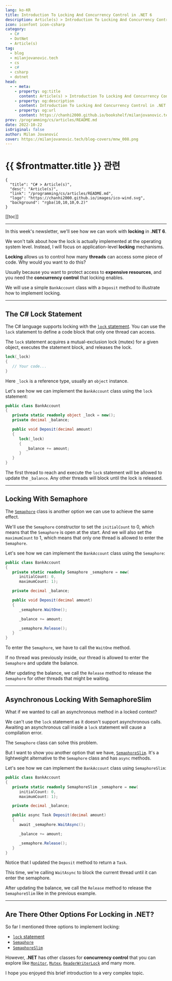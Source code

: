 ```yaml
---
lang: ko-KR
title: Introduction To Locking And Concurrency Control in .NET 6
description: Article(s) > Introduction To Locking And Concurrency Control in .NET 6
icon: iconfont icon-csharp
category: 
  - C#
  - DotNet
  - Article(s)
tag: 
  - blog
  - milanjovanovic.tech
  - cs
  - c#
  - csharp
  - dotnet
head:
  - - meta:
    - property: og:title
      content: Article(s) > Introduction To Locking And Concurrency Control in .NET 6
    - property: og:description
      content: Introduction To Locking And Concurrency Control in .NET 6
    - property: og:url
      content: https://chanhi2000.github.io/bookshelf/milanjovanovic.tech/introduction-to-locking-and-concurrency-control-in-dotnet-6.html
prev: /programming/cs/articles/README.md
date: 2022-10-22
isOriginal: false
author: Milan Jovanović
cover: https://milanjovanovic.tech/blog-covers/mnw_008.png
---
```


# {{ $frontmatter.title }} 관련

```component VPCard
{
  "title": "C# > Article(s)",
  "desc": "Article(s)",
  "link": "/programming/cs/articles/README.md",
  "logo": "https://chanhi2000.github.io/images/ico-wind.svg",
  "background": "rgba(10,10,10,0.2)"
}
```

[[toc]]

---

<SiteInfo
  name="Introduction To Locking And Concurrency Control in .NET 6"
  desc="In this week's newsletter, we'll see how we can work with locking in .NET 6. We won't talk about how the lock is actually implemented at the operating system level. We will focus on application-level locking mechanisms instead. Locking allows us to control how many threads can access some piece of code. Why would you want to do this?"
  url="https://milanjovanovic.tech/blog/introduction-to-locking-and-concurrency-control-in-dotnet-6/"
  logo="https://milanjovanovic.tech/profile_favicon.png"
  preview="https://milanjovanovic.tech/blog-covers/mnw_008.png"/>

In this week's newsletter, we'll see how we can work with **locking** in **.NET 6**.

We won't talk about how the lock is actually implemented at the operating system level. Instead, I will focus on application-level **locking** mechanisms.

**Locking** allows us to control how many **threads** can access some piece of code. Why would you want to do this?

Usually because you want to protect access to **expensive resources**, and you need the **concurrency control** that locking enables.

We will use a simple `BankAccount` class with a `Deposit` method to illustrate how to implement locking.

---

## The C# Lock Statement

The C# language supports locking with the [<VPIcon icon="fa-brands fa-microsoft"/>`lock` statement](https://learn.microsoft.com/en-us/dotnet/csharp/language-reference/statements/lock). You can use the `lock` statement to define a code block that only one thread can access.

The `lock` statement acquires a mutual-exclusion lock (mutex) for a given object, executes the statement block, and releases the lock.

```cs
lock(_lock)
{
   // Your code...
}
```

Here `_lock` is a reference type, usually an `object` instance.

Let's see how we can implement the `BankAccount` class using the `lock` statement:

```cs
public class BankAccount
{
   private static readonly object _lock = new();
   private decimal _balance;

   public void Deposit(decimal amount)
   {
      lock(_lock)
      {
         _balance += amount;
      }
   }
}
```

The first thread to reach and execute the `lock` statement will be allowed to update the `_balance`. Any other threads will block until the lock is released.

---

## Locking With Semaphore

The [<VPIcon icon="fa-brands fa-microsoft"/>`Semaphore`](https://learn.microsoft.com/en-us/dotnet/api/system.threading.semaphore?view=net-6.0) class is another option we can use to achieve the same effect.

We'll use the `Semaphore` constructor to set the `initialCount` to 0, which means that the `Semaphore` is open at the start. And we will also set the `maximumCount` to 1, which means that only one thread is allowed to enter the `Semaphore`.

Let's see how we can implement the `BankAccount` class using the `Semaphore`:

```cs
public class BankAccount
{
   private static readonly Semaphore _semaphore = new(
      initialCount: 0,
      maximumCount: 1);

   private decimal _balance;

   public void Deposit(decimal amount)
   {
      _semaphore.WaitOne();

      _balance += amount;

      _semaphore.Release();
   }
}
```

To enter the `Semaphore`, we have to call the `WaitOne` method.

If no thread was previously inside, our thread is allowed to enter the `Semaphore` and update the balance.

After updating the balance, we call the `Release` method to release the `Semaphore` for other threads that might be waiting.

---

## Asynchronous Locking With SemaphoreSlim

What if we wanted to call an asynchronous method in a locked context?

We can't use the `lock` statement as it doesn't support asynchronous calls. Awaiting an asynchronous call inside a `lock` statement will cause a compilation error.

The `Semaphore` class can solve this problem.

But I want to show you another option that we have, [<VPIcon icon="fa-brands fa-microsoft"/>`SemaphoreSlim`](https://learn.microsoft.com/en-us/dotnet/api/system.threading.semaphoreslim?view=net-6.0). It's a lightweight alternative to the `Semaphore` class and has `async` methods.

Let's see how we can implement the `BankAccount` class using `SemaphoreSlim`:

```cs
public class BankAccount
{
   private static readonly SemaphoreSlim _semaphore = new(
      initialCount: 0,
      maximumCount: 1);

   private decimal _balance;

   public async Task Deposit(decimal amount)
   {
      await _semaphore.WaitAsync();

      _balance += amount;

      _semaphore.Release();
   }
}
```

Notice that I updated the `Deposit` method to return a `Task`.

This time, we're calling `WaitAsync` to block the current thread until it can enter the semaphore.

After updating the balance, we call the `Release` method to release the `SemaphoreSlim` like in the previous example.

---

## Are There Other Options For Locking in .NET?

So far I mentioned three options to implement locking:

- [`lock` statement](#the-c-lock-statement)
- [`Semaphore`](#locking-with-semaphore)
- [`SemaphoreSlim`](#asynchronous-locking-with-semaphoreslim)

However, **.NET** has other classes for **concurrency control** that you can
explore like [<VPIcon icon="fa-brands fa-microsoft"/>`Monitor`](https://learn.microsoft.com/en-us/dotnet/api/system.threading.monitor?view=net-6.0), [<VPIcon icon="fa-brands fa-microsoft"/>`Mutex`](https://learn.microsoft.com/en-us/dotnet/api/system.threading.mutex?view=net-6.0), [<VPIcon icon="fa-brands fa-microsoft"/>`ReaderWriterLock`](https://learn.microsoft.com/en-us/dotnet/api/system.threading.readerwriterlock?view=net-6.0) and many more.

I hope you enjoyed this brief introduction to a very complex topic.

